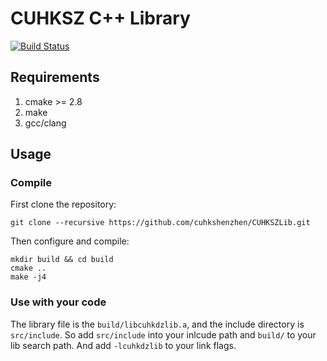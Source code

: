 # CUHKSZ C++ Library

[![Build Status](https://travis-ci.com/cuhkshenzhen/CUHKSZLib.svg?token=kxDsMLq7xgDRN8B69SQ6&branch=master)](https://travis-ci.com/cuhkshenzhen/CUHKSZLib)

## Requirements
1. cmake >= 2.8
2. make
3. gcc/clang

## Usage
### Compile
First clone the repository:
```
git clone --recursive https://github.com/cuhkshenzhen/CUHKSZLib.git
```
Then configure and compile:
```
mkdir build && cd build
cmake ..
make -j4
```

### Use with your code
The library file is the `build/libcuhkdzlib.a`, and the include directory
is `src/include`. So add `src/include` into your inlcude path and `build/` to
your lib search path. And add `-lcuhkdzlib` to your link flags.

